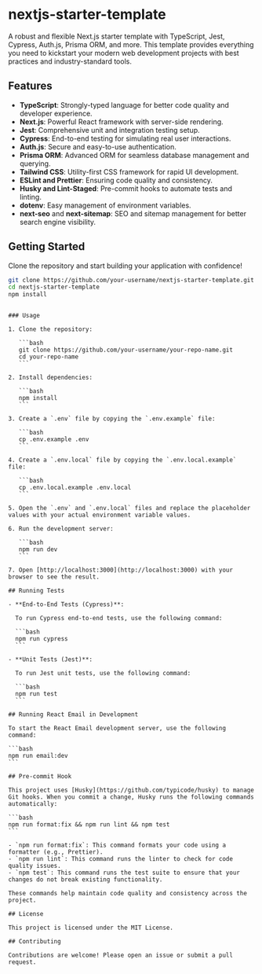 # nextjs-starter-template

A robust and flexible Next.js starter template with TypeScript, Jest, Cypress, Auth.js, Prisma ORM, and more. This template provides everything you need to kickstart your modern web development projects with best practices and industry-standard tools.

## Features

- **TypeScript**: Strongly-typed language for better code quality and developer experience.
- **Next.js**: Powerful React framework with server-side rendering.
- **Jest**: Comprehensive unit and integration testing setup.
- **Cypress**: End-to-end testing for simulating real user interactions.
- **Auth.js**: Secure and easy-to-use authentication.
- **Prisma ORM**: Advanced ORM for seamless database management and querying.
- **Tailwind CSS**: Utility-first CSS framework for rapid UI development.
- **ESLint and Prettier**: Ensuring code quality and consistency.
- **Husky and Lint-Staged**: Pre-commit hooks to automate tests and linting.
- **dotenv**: Easy management of environment variables.
- **next-seo** and **next-sitemap**: SEO and sitemap management for better search engine visibility.

## Getting Started

Clone the repository and start building your application with confidence!

```sh
git clone https://github.com/your-username/nextjs-starter-template.git
cd nextjs-starter-template
npm install
```

````

### Usage

1. Clone the repository:

   ```bash
   git clone https://github.com/your-username/your-repo-name.git
   cd your-repo-name
   ```

2. Install dependencies:

   ```bash
   npm install
   ```

3. Create a `.env` file by copying the `.env.example` file:

   ```bash
   cp .env.example .env
   ```

4. Create a `.env.local` file by copying the `.env.local.example` file:

   ```bash
   cp .env.local.example .env.local
   ```

5. Open the `.env` and `.env.local` files and replace the placeholder values with your actual environment variable values.

6. Run the development server:

   ```bash
   npm run dev
   ```

7. Open [http://localhost:3000](http://localhost:3000) with your browser to see the result.

## Running Tests

- **End-to-End Tests (Cypress)**:

  To run Cypress end-to-end tests, use the following command:

  ```bash
  npm run cypress
  ```

- **Unit Tests (Jest)**:

  To run Jest unit tests, use the following command:

  ```bash
  npm run test
  ```

## Running React Email in Development

To start the React Email development server, use the following command:

```bash
npm run email:dev
```

## Pre-commit Hook

This project uses [Husky](https://github.com/typicode/husky) to manage Git hooks. When you commit a change, Husky runs the following commands automatically:

```bash
npm run format:fix && npm run lint && npm test
```

- `npm run format:fix`: This command formats your code using a formatter (e.g., Prettier).
- `npm run lint`: This command runs the linter to check for code quality issues.
- `npm test`: This command runs the test suite to ensure that your changes do not break existing functionality.

These commands help maintain code quality and consistency across the project.

## License

This project is licensed under the MIT License.

## Contributing

Contributions are welcome! Please open an issue or submit a pull request.

````
